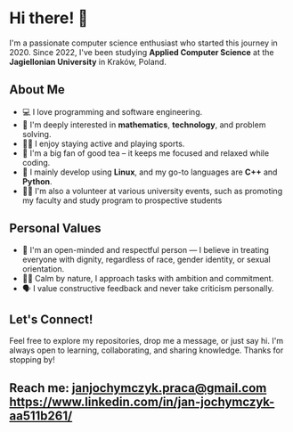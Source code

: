 # Hi there! 👋

I'm a passionate computer science enthusiast who started this journey in 2020. Since 2022, I've been studying **Applied Computer Science** at the **Jagiellonian University** in Kraków, Poland.

## About Me

- 💻 I love programming and software engineering.
- 🧠 I'm deeply interested in **mathematics**, **technology**, and problem solving.
- 🏃‍♂️ I enjoy staying active and playing sports.
- 🍵 I'm a big fan of good tea – it keeps me focused and relaxed while coding.
- 🐧 I mainly develop using **Linux**, and my go-to languages are **C++** and **Python**.
- 🙋‍♂️ I'm also a volunteer at various university events, such as promoting my faculty and study program to prospective students

## Personal Values

- 🤝 I'm an open-minded and respectful person — I believe in treating everyone with dignity, regardless of race, gender identity, or sexual orientation.
- 🧘‍♂️ Calm by nature, I approach tasks with ambition and commitment.
- 🗣 I value constructive feedback and never take criticism personally.

## Let's Connect!

Feel free to explore my repositories, drop me a message, or just say hi. I'm always open to learning, collaborating, and sharing knowledge.
Thanks for stopping by!

## Reach me: janjochymczyk.praca@gmail.com https://www.linkedin.com/in/jan-jochymczyk-aa511b261/

